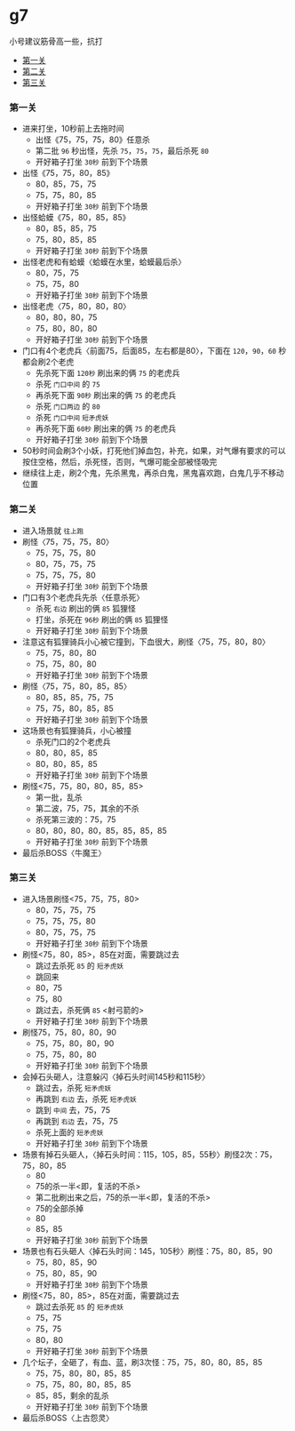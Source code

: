# g7

小号建议筋骨高一些，抗打

- [第一关](#第一关)
- [第二关](#第二关)
- [第三关](#第三关)

### 第一关

- 进来打坐，10秒前上去拖时间
  - 出怪《75，75，75，80》任意杀
  - 第二批 `96` 秒出怪，先杀 `75`，`75`，`75`，最后杀死 `80`
  - 开好箱子打坐 `30秒` 前到下个场景
- 出怪《75，75，80，85》
  - 80，85，75，75
  - 75，75，80，85
  - 开好箱子打坐 `30秒` 前到下个场景
- 出怪蛤蟆《75，80，85，85》
  - 80，85，85，75
  - 75，80，85，85
  - 开好箱子打坐 `30秒` 前到下个场景
- 出怪老虎和有蛤蟆〈蛤蟆在水里，蛤蟆最后杀〉
  - 80，75，75
  - 75，75，80
  - 开好箱子打坐 `30秒` 前到下个场景
- 出怪老虎〈75，80，80，80〉
  - 80，80，80，75
  - 75，80，80，80
  - 开好箱子打坐 `30秒` 前到下个场景
- 门口有4个老虎兵〈前面75，后面85，左右都是80〉，下面在 `120`，`90`，`60` 秒都会刷2个老虎
  - 先杀死下面 `120秒` 刷出来的俩 `75` 的老虎兵
  - 杀死 `门口中间` 的 `75`
  - 再杀死下面 `90秒` 刷出来的俩 `75` 的老虎兵
  - 杀死 `门口两边` 的 `80`
  - 杀死 `门口中间`  `短矛虎妖`
  - 再杀死下面 `60秒` 刷出来的俩 `75` 的老虎兵
  - 开好箱子打坐 `30秒` 前到下个场景
- 50秒时间会刷3个小妖，打死他们掉血包，补充，如果，对气爆有要求的可以按住空格，然后，杀死怪，否则，气爆可能全部被怪吸完
- 继续往上走，刷2个鬼，先杀黑鬼，再杀白鬼，黑鬼喜欢跑，白鬼几乎不移动位置

### 第二关

- 进入场景就 `往上跑`
- 刷怪〈75，75，75，80〉
  - 75，75，75，80
  - 80，75，75，75
  - 75，75，75，80
  - 开好箱子打坐 `30秒` 前到下个场景
- 门口有3个老虎兵先杀〈任意杀死〉
  - 杀死 `右边` 刷出的俩 `85` 狐狸怪
  - 打坐，杀死在 `96秒` 刷出的俩 `85` 狐狸怪
  - 开好箱子打坐 `30秒` 前到下个场景
- 注意这有狐狸骑兵小心被它撞到，下血很大，刷怪〈75，75，80，80〉
  - 75，75，80，80
  - 75，75，80，80
  - 开好箱子打坐 `30秒` 前到下个场景
- 刷怪〈75，75，80，85，85〉
  - 80，85，85，75，75
  - 75，75，80，85，85
  - 开好箱子打坐 `30秒` 前到下个场景
- 这场景也有狐狸骑兵，小心被撞
  - 杀死门口的2个老虎兵
  - 80，80，85，85
  - 80，80，85，85
  - 开好箱子打坐 `30秒` 前到下个场景
- 刷怪<75，75，80，80，85，85>
  - 第一批，乱杀
  - 第二波，75，75，其余的不杀
  - 杀死第三波的：75，75
  - 80，80，80，80，85，85，85，85
  - 开好箱子打坐 `30秒` 前到下个场景
- 最后杀BOSS〈牛魔王〉

### 第三关

- 进入场景刷怪<75，75，75，80>
  - 80，75，75，75
  - 75，75，75，80
  - 80，75，75，75
  - 开好箱子打坐 `30秒` 前到下个场景
- 刷怪<75，80，85>，85在对面，需要跳过去
  - 跳过去杀死 `85` 的 `短矛虎妖`
  - 跳回来
  - 80，75
  - 75，80
  - 跳过去，杀死俩 `85` <射弓箭的>
  - 开好箱子打坐 `30秒` 前到下个场景
- 刷怪75，75，80，80，90
  - 75，75，80，80，90
  - 75，75，80，80
  - 开好箱子打坐 `30秒` 前到下个场景
- 会掉石头砸人，注意躲闪〈掉石头时间145秒和115秒〉
  - 跳过去，杀死 `短矛虎妖`
  - 再跳到 `右边` 去，杀死 `短矛虎妖`
  - 跳到 `中间` 去，75，75
  - 再跳到 `右边` 去，75，75
  - 杀死上面的 `短矛虎妖`
  - 开好箱子打坐 `30秒` 前到下个场景
- 场景有掉石头砸人，〈掉石头时间：115，105，85，55秒〉刷怪2次：75，75，80，85
  - 80
  - 75的杀一半<即，复活的不杀>
  - 第二批刷出来之后，75的杀一半<即，复活的不杀>
  - 75的全部杀掉
  - 80
  - 85，85
  - 开好箱子打坐 `30秒` 前到下个场景
- 场景也有石头砸人〈掉石头时间：145，105秒〉刷怪：75，80，85，90
  - 75，80，85，90
  - 75，80，85，90
  - 开好箱子打坐 `30秒` 前到下个场景
- 刷怪<75，80，85>，85在对面，需要跳过去
  - 跳过去杀死 `85` 的 `短矛虎妖`
  - 75，75
  - 75，75
  - 80，80
  - 开好箱子打坐 `30秒` 前到下个场景
- 几个坛子，全砸了，有血、蓝，刷3次怪：75，75，80，80，85，85
  - 75，75，80，80，85，85
  - 75，75，80，80，85，85
  - 85，85，剩余的乱杀
  - 开好箱子打坐 `30秒` 前到下个场景
- 最后杀BOSS〈上古怨灵〉
